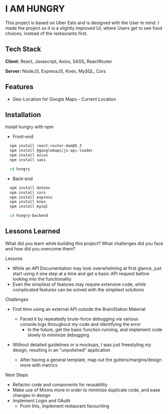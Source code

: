 # I AM HUNGRY

This project is based on Uber Eats and is designed with the User in mind. I made the project so it is a slightly improved UI, where Users get to see food choices, instead of the restaurants first.

## Tech Stack

**Client:** React, Javascript, Axios, SASS, ReactRouter

**Server:** NodeJS, ExpressJS, Knex, MySQL, Cors

## Features

-   Geo-Location for Google Maps - Current Location

## Installation

Install hungry with npm

-   Front-end

```bash
  npm install react-router-dom@5.3
  npm install @googlemaps/js-api-loader
  npm install axios
  npm install sass

  cd hungry
```

-   Back-end

```bash
  npm install dotenv
  npm install cors
  npm install express
  npm install knex
  npm install mysql

  cd hungry-backend
```

## Lessons Learned

What did you learn while building this project? What challenges did you face and how did you overcome them?

Lessons

-   While an API Documentation may look overwhelming at first glance, just start using it one step at a time and get a basic API request before looking into the functionality
-   Even the simpliest of features may require extensive code, while complicated features can be solved with the simpliest solutions

Challenges

-   First time using an external API outside the BrainStation Material

    -   Faced it by repeatedly brute-force debugging via various console.logs throughout my code and identifying the error
        -   In the future, get the basic function running, and implement code slowly to minimize debugging

-   Without detailed guidelines or a mockups, I was just freestyling my design, resulting in an "unpolished" application
    -   After having a general template, map out the gutters/margins/design more with metrics

Next Steps

-   Refactor code and components for reusablilty
-   Make use of Mixins more in order to minimize duplicate code, and ease changes in design
-   Implement Login and OAuth
    -   From this, implement restaurant favouriting
